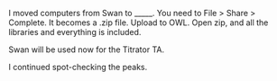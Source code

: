 I moved computers from Swan to _____. You need to File > Share > Complete. It becomes a .zip file. Upload to OWL. Open zip, and all the libraries and everything is included.

Swan will be used now for the Titrator TA.

I continued spot-checking the peaks. 
